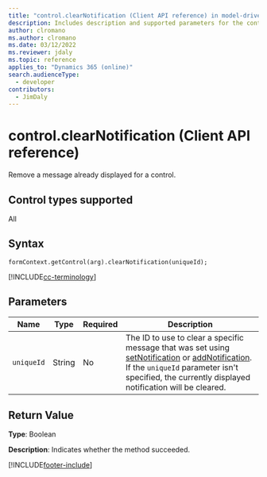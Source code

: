 ```yaml
---
title: "control.clearNotification (Client API reference) in model-driven apps| MicrosoftDocs"
description: Includes description and supported parameters for the control.clearNotification method.
author: clromano
ms.author: clromano
ms.date: 03/12/2022
ms.reviewer: jdaly
ms.topic: reference
applies_to: "Dynamics 365 (online)"
search.audienceType: 
  - developer
contributors:
  - JimDaly
---
```

# control.clearNotification (Client API reference)

Remove a message already displayed for a control.

## Control types supported

All

## Syntax

`formContext.getControl(arg).clearNotification(uniqueId);`

[!INCLUDE[cc-terminology](../../../../data-platform/includes/cc-terminology.md)]

## Parameters

|Name | Type | Required | Description|
|--|--|--|--|
|`uniqueId` |String |No|The ID to use to clear a specific message that was set using [setNotification](setNotification.md) or [addNotification](addNotification.md). If the `uniqueId` parameter isn't specified, the currently displayed notification will be cleared.|


## Return Value

**Type**: Boolean 

**Description**: Indicates whether the method succeeded. 



[!INCLUDE[footer-include](../../../../../includes/footer-banner.md)]
